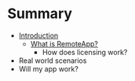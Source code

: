 # Summary

* [Introduction](README.md)
   * [What is RemoteApp?](overview/remoteapp-whatis.md)
       * How does licensing work?
* Real world scenarios
* Will my app work?

